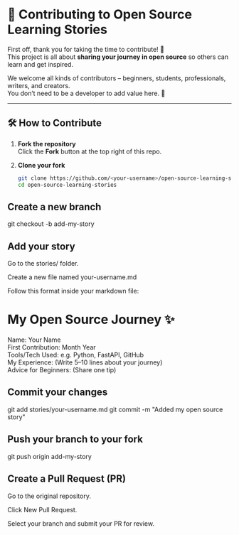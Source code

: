 # 🤝 Contributing to Open Source Learning Stories

First off, thank you for taking the time to contribute! 🎉  
This project is all about **sharing your journey in open source** so others can learn and get inspired.  

We welcome all kinds of contributors – beginners, students, professionals, writers, and creators.  
You don’t need to be a developer to add value here. 🚀  

---

## 🛠 How to Contribute

1. **Fork the repository**  
   Click the **Fork** button at the top right of this repo.  

2. **Clone your fork**  
   ```bash
   git clone https://github.com/<your-username>/open-source-learning-stories.git
   cd open-source-learning-stories

## Create a new branch

git checkout -b add-my-story

## Add your story

Go to the stories/ folder.

Create a new file named your-username.md

Follow this format inside your markdown file:

# My Open Source Journey ✨

Name: Your Name  
First Contribution: Month Year  
Tools/Tech Used: e.g. Python, FastAPI, GitHub  
My Experience: (Write 5–10 lines about your journey)  
Advice for Beginners: (Share one tip)  


## Commit your changes

git add stories/your-username.md
git commit -m "Added my open source story"


## Push your branch to your fork

git push origin add-my-story


## Create a Pull Request (PR)

Go to the original repository.

Click New Pull Request.

Select your branch and submit your PR for review.